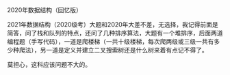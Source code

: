 
2020年数据结构（回忆版）

2021年数据结构（2020级考）大题和2020年大差不差，无选择，我记得前面是简答，问了栈和队列的特点，还问了几种排序算法，大题有一个堆排序，后面两道编程题（手写代码），一道是爬楼梯（一共十级楼梯，每次爬两级或三级一共有多少种爬法），另一道是定义并建立二叉搜索树还是什么树来着有点记不得了。

莫担心，这科应该问题不大的。

